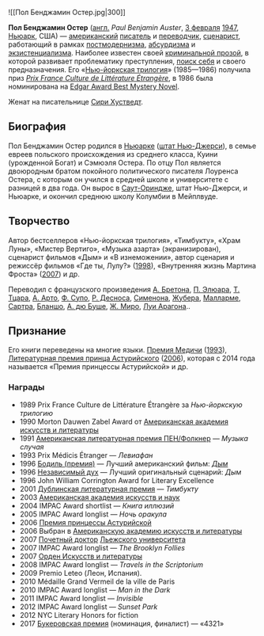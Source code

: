 ![[Пол Бенджамин Остер.jpg|300]]

**Пол Бенджамин Остер** ([англ.](https://ru.wikipedia.org/wiki/Английский_язык) *Paul Benjamin Auster*, [3 февраля](https://ru.wikipedia.org/wiki/3_февраля) [1947](https://ru.wikipedia.org/wiki/1947), [Ньюарк](https://ru.wikipedia.org/wiki/Ньюарк_(Нью-Джерси)), США) — [американский](https://ru.wikipedia.org/wiki/США) [писатель](https://ru.wikipedia.org/wiki/Писатель) и [переводчик](https://ru.wikipedia.org/wiki/Переводчик), [сценарист](https://ru.wikipedia.org/wiki/Сценарист), работающий в рамках [постмодернизма](https://ru.wikipedia.org/wiki/Постмодернизм), [абсурдизма](https://ru.wikipedia.org/wiki/Абсурдизм) и [экзистенциализма](https://ru.wikipedia.org/wiki/Экзистенциализм). Наиболее известен своей [криминальной прозой](https://en.wikipedia.org/wiki/Crime_fiction), в которой развивает проблематику преступления, [поиск себя](https://ru.wikipedia.org/wiki/Самоидентификация) и своего предназначения. Его «[Нью-йоркская трилогия](https://en.wikipedia.org/wiki/The_New_York_Trilogy)» (1985—1986) получила приз *[Prix France Culture de Littérature Étrangère](https://fr.wikipedia.org/wiki/Prix_France_Culture)*, в 1986 была номинирована на [Edgar Award Best Mystery Novel](https://ru.wikipedia.org/wiki/Премия_Эдгара_Аллана_По).

Женат на писательнице [Сири Хустведт](https://ru.wikipedia.org/wiki/Хустведт,_Сири).

## Биография

Пол Бенджамин Остер родился в [Ньюарке](https://ru.wikipedia.org/wiki/Ньюарк_(Нью-Джерси)) ([штат Нью-Джерси](https://ru.wikipedia.org/wiki/Штат_Нью-Джерси)), в семье евреев польского происхождения из среднего класса, Куини (урожденной Богат) и Сэмюэля Остера. По отцу Пол является двоюродным братом покойного политического писателя Лоуренса Остера, с которым он учился в средней школе и университете с  разницей в два года. Он вырос в [Саут-Ориндже](https://ru.wikipedia.org/wiki/Саут-Ориндж), штат Нью-Джерси, и Ньюарке, и окончил среднюю школу Колумбии в Мейплвуде.

## Творчество

Автор бестселлеров «Нью-йоркская трилогия», «Тимбукту», «Храм Луны», «Мистер  Вертиго», «Музыка азарта» (экранизирован), сценарист фильмов «Дым» и «В  изнеможении», автор сценария и режиссёр фильмов «Где ты, Лулу?» ([1998](https://ru.wikipedia.org/wiki/1998)), «Внутренняя жизнь Мартина Фроста» ([2007](https://ru.wikipedia.org/wiki/2007)) и др.

Переводил с французского произведения [А. Бретона](https://ru.wikipedia.org/wiki/Бретон,_Андре), [П. Элюара](https://ru.wikipedia.org/wiki/Элюар,_Поль), [Т. Тцара](https://ru.wikipedia.org/wiki/Тристан_Тцара), [А. Арто](https://ru.wikipedia.org/wiki/Арто,_Антонен), [Ф. Супо](https://ru.wikipedia.org/wiki/Супо,_Филипп), [Р. Десноса](https://ru.wikipedia.org/wiki/Деснос,_Робер), [Сименона](https://ru.wikipedia.org/wiki/Сименон,_Жорж), [Жубера](https://ru.wikipedia.org/wiki/Жубер,_Жозеф), [Малларме](https://ru.wikipedia.org/wiki/Малларме), [Сартра](https://ru.wikipedia.org/wiki/Сартр), [Бланшо](https://ru.wikipedia.org/wiki/Бланшо), [А. дю Буше](https://ru.wikipedia.org/wiki/Буше,_Андре_дю), [Ж. Миро](https://ru.wikipedia.org/wiki/Миро,_Жоан), [Луи Арагона](https://ru.wikipedia.org/wiki/Луи_Арагон)..

## Признание

Его книги переведены на многие языки. [Премия Медичи](https://ru.wikipedia.org/wiki/Премия_Медичи) ([1993](https://ru.wikipedia.org/wiki/1993)), [Литературная премия принца Астурийского](https://ru.wikipedia.org/wiki/Литературная_премия_принца_Астурийского) ([2006](https://ru.wikipedia.org/wiki/2006)), которая с 2014 года называется «Премия принцессы Астурийской» и др.

### Награды

- 1989 Prix France Culture de Littérature Étrangère за *Нью-йоркскую трилогию*
- 1990 Morton Dauwen Zabel Award от [Американская академия искусств и литературы](https://ru.wikipedia.org/wiki/Американская_академия_искусств_и_литературы)
- 1991 [Американская литературная премия ПЕН/Фолкнер](https://ru.wikipedia.org/wiki/Американская_литературная_премия_ПЕН/Фолкнер) — *Музыка случая*
- 1993 Prix Médicis Étranger — *Левиафан*
- 1996 [Бодиль (премия)](https://ru.wikipedia.org/wiki/Бодиль_(премия)) — Лучший американский фильм: *[Дым](https://ru.wikipedia.org/wiki/Дым_(фильм))*
- 1996 [Независимый дух](https://ru.wikipedia.org/wiki/Независимый_дух) — Лучший оригинальный сценарий: *Дым*
- 1996 John William Corrington Award for Literary Excellence
- 2001 [Дублинская литературная премия](https://ru.wikipedia.org/wiki/Дублинская_литературная_премия) — *Тимбукту*
- 2003 [Американская академия искусств и наук](https://ru.wikipedia.org/wiki/Американская_академия_искусств_и_наук)
- 2004 IMPAC Award shortlist — *Книга иллюзий*
- 2005 IMPAC Award longlist — *Ночь оракула*
- 2006 [Премия принцессы Астурийской](https://ru.wikipedia.org/wiki/Премия_принцессы_Астурийской)
- 2006 Выбран в [Американскую академию искусств и литературы](https://ru.wikipedia.org/wiki/Американская_академия_искусств_и_литературы)
- 2007 [Почетный доктор](https://ru.wikipedia.org/wiki/Honoris_causa) [Льежского университета](https://ru.wikipedia.org/wiki/Льежский_университет)
- 2007 IMPAC Award longlist — *The Brooklyn Follies*
- 2007 [Орден Искусств и литературы](https://ru.wikipedia.org/wiki/Орден_Искусств_и_литературы)
- 2008 IMPAC Award longlist — *Travels in the Scriptorium*
- 2009 Premio Leteo (Леон, Испания).
- 2010 Médaille Grand Vermeil de la ville de Paris
- 2010 IMPAC Award longlist — *Man in the Dark*
- 2011 IMPAC Award longlist — *Invisible*
- 2012 IMPAC Award longlist — *Sunset Park*
- 2012 NYC Literary Honors for fiction
- 2017 [Букеровская премия](https://ru.wikipedia.org/wiki/Букеровская_премия) (номинация, финалист) — «4321»